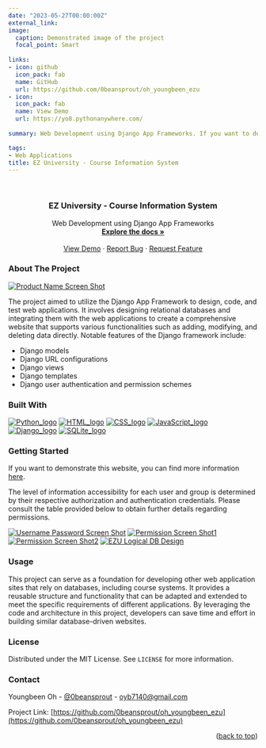 ```yaml
---
date: "2023-05-27T00:00:00Z"
external_link: 
image:
  caption: Demonstrated image of the project
  focal_point: Smart
  
links:
- icon: github
  icon_pack: fab
  name: GitHub
  url: https://github.com/0beansprout/oh_youngbeen_ezu
- icon:
  icon_pack: fab
  name: View Demo
  url: https://yo8.pythonanywhere.com/
  
summary: Web Development using Django App Frameworks. If you want to demonstrate the project website then click `ViewDemo` button.

tags:
- Web Applications
title: EZ University - Course Information System
---
```

<a name="readme-top"></a>
<!--
*** Thanks for checking out the Best-README-Template. If you have a suggestion
*** that would make this better, please fork the repo and create a pull request
*** or simply open an issue with the tag "enhancement".
*** Don't forget to give the project a star!
*** Thanks again! Now go create something AMAZING! :D
-->



<!-- PROJECT SHIELDS -->
<!--
*** I'm using markdown "reference style" links for readability.
*** Reference links are enclosed in brackets [ ] instead of parentheses ( ).
*** See the bottom of this document for the declaration of the reference variables
*** for contributors-url, forks-url, etc. This is an optional, concise syntax you may use.
*** https://www.markdownguide.org/basic-syntax/#reference-style-links

[![Contributors][contributors-shield]][contributors-url] [![Forks][forks-shield]][forks-url] [![Stargazers][stars-shield]][stars-url] [![Issues][issues-shield]][issues-url] [![MIT License][license-shield]][license-url] [![LinkedIn][linkedin-shield]][linkedin-url]

-->

<!-- PROJECT LOGO -->
<br />
<div align="center">
  <!-- <a href="https://github.com/0beansprout/oh_youngbeen_ezu">
    <img src="images/logo.png" alt="Logo" width="80" height="80">
  </a> -->

  <h3 align="center">EZ University - Course Information System</h3>

  <p align="center">
    Web Development using Django App Frameworks
    <br />
    <a href="https://github.com/0beansprout/oh_youngbeen_ezu"><strong>Explore the docs »</strong></a>
    <br />
    <br />
    <a href="https://yo8.pythonanywhere.com">View Demo</a>
    ·
    <a href="https://github.com/0beansprout/oh_youngbeen_ezu/issues">Report Bug</a>
    ·
    <a href="https://github.com/0beansprout/oh_youngbeen_ezu/issues">Request Feature</a>
  </p>
</div>



<!-- TABLE OF CONTENTS -->
<!-- <details>
  <summary>Table of Contents</summary>
  <ol>
    <li>
      <a href="#about-the-project">About The Project</a>
      <ul>
        <li><a href="#built-with">Built With</a></li>
      </ul>
    </li>
    <li>
      <a href="#getting-started">Getting Started</a>
      <ul>
        <li><a href="#prerequisites">Prerequisites</a></li>
        <li><a href="#installation">Installation</a></li>
      </ul>
    </li>
    <li><a href="#usage">Usage</a></li>
    <li><a href="#roadmap">Roadmap</a></li>
    <li><a href="#contributing">Contributing</a></li>
    <li><a href="#license">License</a></li>
    <li><a href="#contact">Contact</a></li>
    <li><a href="#acknowledgments">Acknowledgments</a></li>
  </ol>
</details> -->



<!-- ABOUT THE PROJECT -->

### About The Project

[![Product Name Screen Shot][product-screenshot]](https://imgur.com/Iv6DKld)

The project aimed to utilize the Django App Framework to design, code, and test web applications. It involves designing relational databases and integrating them with the web applications to create a comprehensive website that supports various functionalities such as adding, modifying, and deleting data directly. Notable features of the Django framework include:

* Django models
* Django URL configurations 
* Django views
* Django templates
* Django user authentication and permission schemes

<!-- <p align="right">(<a href="#readme-top">back to top</a>)</p> -->



### Built With

<!-- This section should list any major frameworks/libraries used to bootstrap your project. Leave any add-ons/plugins for the acknowledgements section. Here are a few examples. -->

[![Python_logo][Python]][Python-url] [![HTML_logo][HTML]][HTML-url] [![CSS_logo][CSS]][CSS-url] [![JavaScript_logo][JavaScript]][JavaScript-url] [![Django_logo][Django]][Django-url] 
[![SQLite_logo][SQLite]][SQLite-url]

<!-- <p align="right">(<a href="#readme-top">back to top</a>)</p> -->



<!-- GETTING STARTED -->
### Getting Started


If you want to demonstrate this website, you can find more information [here](https://yo8.pythonanywhere.com).

The level of information accessibility for each user and group is determined by their respective authorization and authentication credentials. Please consult the table provided below to obtain further details regarding permissions.

[![Username Password Screen Shot][usernamepassword-screenshot]](https://imgur.com/LxR5ZQy)
[![Permission Screen Shot1][permission-screenshot-1]](https://imgur.com/lRiSrgC)
[![Permission Screen Shot2][permission-screenshot-2]](https://imgur.com/Z2Xuu1d)
[![EZU Logical DB Design][ezu_logical_design]](https://imgur.com/PPahJ8v)

<!-- ### Prerequisites

This is an example of how to list things you need to use the software and how to install them.
* npm
  ```sh
  npm install npm@latest -g
  ``` -->

<!--
### Installation


 1. Get a free API Key at [https://example.com](https://example.com)
2. Clone the repo
   ```sh
   git clone https://github.com/your_username_/Project-Name.git
   ```
3. Install NPM packages
   ```sh
   npm install
   ```
4. Enter your API in `config.js`
   ```js
   const API_KEY = 'ENTER YOUR API';
   ```

<p align="right">(<a href="#readme-top">back to top</a>)</p> -->



<!-- USAGE EXAMPLES -->
### Usage

This project can serve as a foundation for developing other web application sites that rely on databases, including course systems. It provides a reusable structure and functionality that can be adapted and extended to meet the specific requirements of different applications. By leveraging the code and architecture in this project, developers can save time and effort in building similar database-driven websites.




<!-- _For more examples, please refer to the [Documentation](https://example.com)_ -->

<!-- <p align="right">(<a href="#readme-top">back to top</a>)</p> -->



<!-- ROADMAP -->
<!-- ## Roadmap

- [x] Add Changelog
- [x] Add back to top links
- [ ] Add Additional Templates w/ Examples
- [ ] Add "components" document to easily copy & paste sections of the readme


See the [open issues](https://github.com/nateray42/DeCoBot/issues) for a full list of proposed features (and known issues).

<p align="right">(<a href="#readme-top">back to top</a>)</p> -->



<!-- CONTRIBUTING -->
<!-- ## Contributing

Contributions are what make the open source community such an amazing place to learn, inspire, and create. Any contributions you make are **greatly appreciated**.

If you have a suggestion that would make this better, please fork the repo and create a pull request. You can also simply open an issue with the tag "enhancement".
Don't forget to give the project a star! Thanks again!

1. Fork the Project
2. Create your Feature Branch (`git checkout -b feature/AmazingFeature`)
3. Commit your Changes (`git commit -m 'Add some AmazingFeature'`)
4. Push to the Branch (`git push origin feature/AmazingFeature`)
5. Open a Pull Request

<p align="right">(<a href="#readme-top">back to top</a>)</p> -->



<!-- LICENSE -->
### License

Distributed under the MIT License. See `LICENSE` for more information.

<!-- <p align="right">(<a href="#readme-top">back to top</a>)</p> -->



<!-- CONTACT -->
### Contact

Youngbeen Oh - [@0beansprout](https://linkedin.com/in/youngbeen-oh) - oyb7140@gmail.com

Project Link: [https://github.com/0beansprout/oh_youngbeen_ezu](https://github.com/0beansprout/oh_youngbeen_ezu)

<p align="right">(<a href="#readme-top">back to top</a>)</p>



<!-- ACKNOWLEDGMENTS -->
<!-- ## Acknowledgments

Use this space to list resources you find helpful and would like to give credit to. I've included a few of my favorites to kick things off!

* [Choose an Open Source License](https://choosealicense.com)
* [GitHub Emoji Cheat Sheet](https://www.webpagefx.com/tools/emoji-cheat-sheet)
* [Malven's Flexbox Cheatsheet](https://flexbox.malven.co/)
* [Malven's Grid Cheatsheet](https://grid.malven.co/)
* [Img Shields](https://shields.io)
* [GitHub Pages](https://pages.github.com)
* [Font Awesome](https://fontawesome.com)
* [React Icons](https://react-icons.github.io/react-icons/search)

<p align="right">(<a href="#readme-top">back to top</a>)</p> -->



<!-- MARKDOWN LINKS & IMAGES -->
<!-- https://www.markdownguide.org/basic-syntax/#reference-style-links -->
[contributors-shield]: https://img.shields.io/github/contributors/0beansprout/oh_youngbeen_ezu.svg?style=for-the-badge
[contributors-url]: https://github.com/0beansprout/oh_youngbeen_ezu/graphs/contributors
[forks-shield]: https://img.shields.io/github/forks/0beansprout/oh_youngbeen_ezu.svg?style=for-the-badge
[forks-url]: https://github.com/0beansprout/oh_youngbeen_ezu/network/members
[stars-shield]: https://img.shields.io/github/stars/0beansprout/oh_youngbeen_ezu.svg?style=for-the-badge
[stars-url]: https://github.com/0beansprout/oh_youngbeen_ezu/stargazers
[issues-shield]: https://img.shields.io/github/issues/0beansprout/oh_youngbeen_ezu.svg?style=for-the-badge
[issues-url]: https://github.com/0beansprout/oh_youngbeen_ezu/issues
[license-shield]: https://img.shields.io/github/license/othneildrew/Best-README-Template.svg?style=for-the-badge
[license-url]: https://github.com/othneildrew/Best-README-Template/blob/master/LICENSE.txt
[linkedin-shield]: https://img.shields.io/badge/-LinkedIn-black.svg?style=for-the-badge&logo=linkedin&colorB=555
[linkedin-url]: https://linkedin.com/in/youngbeen-oh
[product-screenshot]: https://imgur.com/Iv6DKld.png
[Next.js]: https://img.shields.io/badge/next.js-000000?style=for-the-badge&logo=nextdotjs&logoColor=white
[Next-url]: https://nextjs.org/
[React.js]: https://img.shields.io/badge/React-20232A?style=for-the-badge&logo=react&logoColor=61DAFB
[React-url]: https://reactjs.org/
[Vue.js]: https://img.shields.io/badge/Vue.js-35495E?style=for-the-badge&logo=vuedotjs&logoColor=4FC08D
[Vue-url]: https://vuejs.org/
[Angular.io]: https://img.shields.io/badge/Angular-DD0031?style=for-the-badge&logo=angular&logoColor=white
[Angular-url]: https://angular.io/
[Svelte.dev]: https://img.shields.io/badge/Svelte-4A4A55?style=for-the-badge&logo=svelte&logoColor=FF3E00
[Svelte-url]: https://svelte.dev/
[Laravel.com]: https://img.shields.io/badge/Laravel-FF2D20?style=for-the-badge&logo=laravel&logoColor=white
[Laravel-url]: https://laravel.com
[Python]: https://img.shields.io/badge/python-3670A0?style=for-the-badge&logo=python&logoColor=ffdd54
[Python-url]: https://www.python.org/
[Jupyter Notebook]: https://img.shields.io/badge/jupyter-%23FA0F00.svg?style=for-the-badge&logo=jupyter&logoColor=white
[Jupyter-url]: https://jupyter.org/
[HTML]: https://img.shields.io/badge/HTML5-E34F26?style=for-the-badge&logo=html5&logoColor=white
[HTML-url]: https://html.com/
[CSS]: https://img.shields.io/badge/CSS3-1572B6?style=for-the-badge&logo=css3&logoColor=white
[CSS-url]: https://www.w3.org/Style/CSS/Overview.en.html#:~:text=What%20is%20CSS%3F,from%20the%20CSS%20working%20group.
[JavaScript]: https://img.shields.io/badge/JavaScript-323330?style=for-the-badge&logo=javascript&logoColor=F7DF1E
[JavaScript-url]: https://www.javascript.com/ 
[Django]: https://img.shields.io/badge/Django-092E20?style=for-the-badge&logo=django&logoColor=green
[Django-url]: https://www.djangoproject.com/
[SQlite]: https://img.shields.io/badge/SQLite-07405E?style=for-the-badge&logo=sqlite&logoColor=white
[SQLite-url]: https://www.sqlite.org/index.html
[usernamepassword-screenshot]: https://imgur.com/LxR5ZQy.png
[permission-screenshot-1]: https://imgur.com/lRiSrgC.png
[permission-screenshot-2]: https://imgur.com/Z2Xuu1d.png
[ezu_logical_design]: https://imgur.com/PPahJ8v.png
